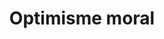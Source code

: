 ---
title: "Optimisme moral"
slug: "optimisme-moral"
definition: |
  Croyance dans un progrès inéluctable de l’histoire vers la justice, indépendamment de l’action humaine. Táíwò critique cette posture pour son effet paralysant sur l’engagement politique.
historicalContext: |
  Lié aux philosophies des Lumières et aux téléologies libérales du progrès, il est contesté par les traditions critiques postcoloniales. Táíwò en propose une relecture stratégique fondée sur l’action collective.
books:
  - reconsidering-reparations
---